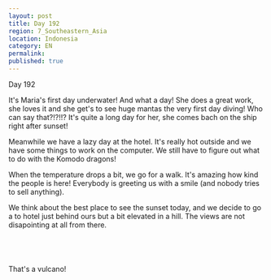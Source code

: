 ```yaml
---
layout: post
title: Day 192
region: 7_Southeastern_Asia
location: Indonesia
category: EN
permalink:
published: true
---
```


Day 192

It's Maria's first day underwater! And what a day! She does a great work, she loves it and she get's to see huge mantas the very first day diving! Who can say that?!?!!? It's quite a long day for her, she comes bach on the ship right after sunset!

Meanwhile we have a lazy day at the hotel. It's really hot outside and we have some things to work on the computer. We still have to figure out what to do with the Komodo dragons!

When the temperature drops a bit, we go for a walk. It's amazing how kind the people is here! Everybody is greeting us with a smile (and nobody tries to sell anything).

We think about the best place to see the sunset today, and we decide to go a to hotel just behind ours but a bit elevated in a hill. The views are not disapointing at all from there.

<p><a
href="https://lh3.googleusercontent.com/gIF96V8Hn0fOjQPKM-XzeH3fnZz4P78I60jctzsUQon4oQze8_icWSDBJnVa3R9W5n-xtrtwsz0WlDxxGLV85SLuAs24t_zGaRYtmqXOvhkml9AZ-ytUohYi_P0SxDz-nLqQOWurd2BmV29tBB0WPtt6sAXiu6ZHa_HplkpfShvmjEszfm1DaMZ2W8GK5IqpcZtfiO5imkTmNvTIULdL702JmGFi0kq14L680j22bCmAG134m-uaLpXErLq0wufs6gQIH_0yKJt4zE-5Uxjg8vdMCZHUr9g98KM4DDjEX9vRJ64HosqclV5HvB_geb7iTqHiN4eKgx2VMWOj9uP2cQli399DCcOZGlIooQ6wpz1Yklbq13Ktp5pOtEYqCcbWzNKQsDeoM9w-luTof97sp8W6vJlm-BvDmM_tsaNUFfuoVMAw1A17wsd4iun66DaOQQ8Z_njo7qeRiQYpSbuprm11M_vtQLZMxVaIlzIK-wjB8Nn2oseJXe0blM6MwJLTHt0uqVrXzz7A4C3JJiRGkycvI9z22puzdPaRQS-MX0FVMWiHKABw-jzEovsrCQDN0qfjZR1SzVjEAwKIWLKui2g9I6qGHqDpT2GFrFHwJitmsQ2jeg2K0eylimHjdd8hkDetRqMlVgcbRStESmKTDNhxbaQVjmXjNdo0V70Q00clA9kyc8ybuGW2mFUVIFHvjidlHuj5krpqA2jpXSSdcUJ_iQ=w836-h627-no"><img 
src="https://lh3.googleusercontent.com/gIF96V8Hn0fOjQPKM-XzeH3fnZz4P78I60jctzsUQon4oQze8_icWSDBJnVa3R9W5n-xtrtwsz0WlDxxGLV85SLuAs24t_zGaRYtmqXOvhkml9AZ-ytUohYi_P0SxDz-nLqQOWurd2BmV29tBB0WPtt6sAXiu6ZHa_HplkpfShvmjEszfm1DaMZ2W8GK5IqpcZtfiO5imkTmNvTIULdL702JmGFi0kq14L680j22bCmAG134m-uaLpXErLq0wufs6gQIH_0yKJt4zE-5Uxjg8vdMCZHUr9g98KM4DDjEX9vRJ64HosqclV5HvB_geb7iTqHiN4eKgx2VMWOj9uP2cQli399DCcOZGlIooQ6wpz1Yklbq13Ktp5pOtEYqCcbWzNKQsDeoM9w-luTof97sp8W6vJlm-BvDmM_tsaNUFfuoVMAw1A17wsd4iun66DaOQQ8Z_njo7qeRiQYpSbuprm11M_vtQLZMxVaIlzIK-wjB8Nn2oseJXe0blM6MwJLTHt0uqVrXzz7A4C3JJiRGkycvI9z22puzdPaRQS-MX0FVMWiHKABw-jzEovsrCQDN0qfjZR1SzVjEAwKIWLKui2g9I6qGHqDpT2GFrFHwJitmsQ2jeg2K0eylimHjdd8hkDetRqMlVgcbRStESmKTDNhxbaQVjmXjNdo0V70Q00clA9kyc8ybuGW2mFUVIFHvjidlHuj5krpqA2jpXSSdcUJ_iQ=w836-h627-no" class="oversize" alt=""></a></p>

<p><a
href="https://lh3.googleusercontent.com/dlKr8YosiYmdxltBrtkdcFmUW5P97dRxPC6CU7jQt9fdPBr5P1Fz60GC_DgPcFinOYosMKUWJcnXEDFLKKrIFjM3DuswAlcX4wP1c9KdcO63ECqNDv9ZEIki5G4FfwCixBXWDfwkrzo8Tu_aG-tWY_RV0tOpxZXR8kCvDIzf8MjM_VjKwx_-ENQzZ02m9PRyG-S5B2IGYAvLuEu2Gq1_jNVWGHu3u-jrUPFAXApVWIAQG09W8yjCafNJZQHDS8usOHA2XzMTCXRhwnev5-PnqpCaczrktSfboJ7pMOJB_xdZxmi_lJB_zm6ExsyYuJ8-pz7U2-3fTD5rFS-v5ld9mJABcaRBz6YlvC52EyPwAwK-FqGmwlNnE9euGJX5YsEFTbvgCSvcbMvBmzoHudXfpqsRCFeRRKk8P156-aoWoxHdP1aEKDY5lGYtXDib_F_xw2SZCijoV5MUu9cKHbnaPnRD59CJ1pRFkfSXIjZnZzpMzPJ0tmIAkXcVQ3qrVB1ezK8fEvsu-sFiK9UOJUshAVPMw0pjdNwS5ddwINdySMgpWAcSjOAdnRgcAavRsGw3QE3wiyyg2W_Bvz6qNJ9o1DmlplbpTBCF-EChw_xDnwEp1FonTm7-cp9wO53rd1FfSqLs7dEfG4cvPdXCgTXmcPMXg6PRpb67kC1w9O94mk2DD7glfWpd1CanbDvupXjKe1WF7H3n6KlB1eg60nDwkcaDsQ=w836-h627-no"><img 
src="https://lh3.googleusercontent.com/dlKr8YosiYmdxltBrtkdcFmUW5P97dRxPC6CU7jQt9fdPBr5P1Fz60GC_DgPcFinOYosMKUWJcnXEDFLKKrIFjM3DuswAlcX4wP1c9KdcO63ECqNDv9ZEIki5G4FfwCixBXWDfwkrzo8Tu_aG-tWY_RV0tOpxZXR8kCvDIzf8MjM_VjKwx_-ENQzZ02m9PRyG-S5B2IGYAvLuEu2Gq1_jNVWGHu3u-jrUPFAXApVWIAQG09W8yjCafNJZQHDS8usOHA2XzMTCXRhwnev5-PnqpCaczrktSfboJ7pMOJB_xdZxmi_lJB_zm6ExsyYuJ8-pz7U2-3fTD5rFS-v5ld9mJABcaRBz6YlvC52EyPwAwK-FqGmwlNnE9euGJX5YsEFTbvgCSvcbMvBmzoHudXfpqsRCFeRRKk8P156-aoWoxHdP1aEKDY5lGYtXDib_F_xw2SZCijoV5MUu9cKHbnaPnRD59CJ1pRFkfSXIjZnZzpMzPJ0tmIAkXcVQ3qrVB1ezK8fEvsu-sFiK9UOJUshAVPMw0pjdNwS5ddwINdySMgpWAcSjOAdnRgcAavRsGw3QE3wiyyg2W_Bvz6qNJ9o1DmlplbpTBCF-EChw_xDnwEp1FonTm7-cp9wO53rd1FfSqLs7dEfG4cvPdXCgTXmcPMXg6PRpb67kC1w9O94mk2DD7glfWpd1CanbDvupXjKe1WF7H3n6KlB1eg60nDwkcaDsQ=w836-h627-no" class="oversize" alt=""></a></p>

<p><a
href="https://lh3.googleusercontent.com/b2u75fJzwrV7Ku7FAR16xex7S5b__r6xAK7MmqebMafPmuVVi5SCtEIrNib7YZUzdCZjsmJPFU_6jTBXzPOODIsk88dCVJqtvCmDUes2slnmZ3NOiQx0EdHI2k3MSScKeJcmyJaxUtgQcadATlyFznR4-lBrXdc-yWfNHmMZngOeYkFDxL4kGWvLaHEPOe9uDocQe9-vJ6JSDYxJI9il07BWUQnBqLUIp332IGPniaLffkzNTF8zqn4Z0qtIFB3Wq2qyLVxMvREnOSc15JOb87Fs1OFjKfFPdUPjpED-kVe4gU-9FSbtL9C9rEv8GXzZkFAQiYBYPIvMh35lcQgOmtHV7iIWzxeemucQjcY2jPjtOaPbYs5dt9fwigHihdi2x7ObGO3XGnsSbnJXsnC5Q62ld8O0xPt_Rwt5jdMsViIMZTz-6BVHj5u-vUsYcEf0hXYZcnmemVar2hnRz3RR0wJ_vwBjADJgJawnAjHTN8xr87REZcVfViX__7vJhvKeaxtNbzxS7V3s02DfIpWDTtSsE10eFprPo2SVbcy7iBpXBSeVLRFBAFsYs74yAhijpnMSLgXI92YAl0500MtIMhsBEhUGPJJwbcSuxYmSxNJ6syqUurzLkXC_jTwrj1WVipWgQMSaqSd3vj4AGhsMHlGB5WuIniDo8BvIW0PdPzhUKcNDw3nrNNNs181qI57OuSvwU-9rPmr6Pc026m4sDRQ1cw=w836-h627-no"><img 
src="https://lh3.googleusercontent.com/b2u75fJzwrV7Ku7FAR16xex7S5b__r6xAK7MmqebMafPmuVVi5SCtEIrNib7YZUzdCZjsmJPFU_6jTBXzPOODIsk88dCVJqtvCmDUes2slnmZ3NOiQx0EdHI2k3MSScKeJcmyJaxUtgQcadATlyFznR4-lBrXdc-yWfNHmMZngOeYkFDxL4kGWvLaHEPOe9uDocQe9-vJ6JSDYxJI9il07BWUQnBqLUIp332IGPniaLffkzNTF8zqn4Z0qtIFB3Wq2qyLVxMvREnOSc15JOb87Fs1OFjKfFPdUPjpED-kVe4gU-9FSbtL9C9rEv8GXzZkFAQiYBYPIvMh35lcQgOmtHV7iIWzxeemucQjcY2jPjtOaPbYs5dt9fwigHihdi2x7ObGO3XGnsSbnJXsnC5Q62ld8O0xPt_Rwt5jdMsViIMZTz-6BVHj5u-vUsYcEf0hXYZcnmemVar2hnRz3RR0wJ_vwBjADJgJawnAjHTN8xr87REZcVfViX__7vJhvKeaxtNbzxS7V3s02DfIpWDTtSsE10eFprPo2SVbcy7iBpXBSeVLRFBAFsYs74yAhijpnMSLgXI92YAl0500MtIMhsBEhUGPJJwbcSuxYmSxNJ6syqUurzLkXC_jTwrj1WVipWgQMSaqSd3vj4AGhsMHlGB5WuIniDo8BvIW0PdPzhUKcNDw3nrNNNs181qI57OuSvwU-9rPmr6Pc026m4sDRQ1cw=w836-h627-no" class="oversize" alt=""></a></p>

<p><a
href="https://lh3.googleusercontent.com/VAoRYbOhjRdHXhEe7erp8qwS0kEkkE7FQC7NABweWIaUkkJaqS2Asp2K8necy9eLY3_ndd-ESSN5ewGX5XJVr5Lkec0QulMGBaJ1WWzj5QP-IQsw7eSabV7ET-TaJnKcFTrFbBGeP3vRxDzpFsSJJJNapFluXUQo4HVlyzrE0U_XD-UAsJpzWwQVrtjSqIVcvXESPbWy-DJb4trVQBfr04Hub-9gl3U1m_EuMVbWWk1BGuWbF7lULrSv1dyU_IaBLmI4amH9C0oOWYCGNovNAef_DxwPlo7s62NA-zENMqhF6evQxLC7lPH79GELzJrBfvERyD4c-3UKuZuSfm2OudkPZbwG7UoaY0gZB1Fy-Zan9TBYB028hztnZ900fH9VseuhlW87_0Kt4XgxJHzqs1TfUQj3v0BaygZ10xdCOgV6IMlkmYHpRvijw7BUhr8O-uhAkSguPfpaN5R9ZYph7KjmIVP8Fptv_p-lhJi2DOoa1zOPHO7avePo5ubVihX8KC26FoGbpbj2R3tP5o0CWD1fDTV8U984je-1IQ_YonltWL4ZX8ukk2hA6VBbKxkdIAqHZaNOu-7ck2f4XwV08MRUwJIBDCVwoy4lGCjdRDAWYCmsjyY7NHFlbrhc2Qg8_s0vKQeQQU-TSPYxrWbQ4tC1pQPfb5GogwDz926ifJGoMfukil9zwYgnoiwgIFibpvjcC3rWc1TK_rUa2Acdw3mxcg=w836-h627-no"><img 
src="https://lh3.googleusercontent.com/VAoRYbOhjRdHXhEe7erp8qwS0kEkkE7FQC7NABweWIaUkkJaqS2Asp2K8necy9eLY3_ndd-ESSN5ewGX5XJVr5Lkec0QulMGBaJ1WWzj5QP-IQsw7eSabV7ET-TaJnKcFTrFbBGeP3vRxDzpFsSJJJNapFluXUQo4HVlyzrE0U_XD-UAsJpzWwQVrtjSqIVcvXESPbWy-DJb4trVQBfr04Hub-9gl3U1m_EuMVbWWk1BGuWbF7lULrSv1dyU_IaBLmI4amH9C0oOWYCGNovNAef_DxwPlo7s62NA-zENMqhF6evQxLC7lPH79GELzJrBfvERyD4c-3UKuZuSfm2OudkPZbwG7UoaY0gZB1Fy-Zan9TBYB028hztnZ900fH9VseuhlW87_0Kt4XgxJHzqs1TfUQj3v0BaygZ10xdCOgV6IMlkmYHpRvijw7BUhr8O-uhAkSguPfpaN5R9ZYph7KjmIVP8Fptv_p-lhJi2DOoa1zOPHO7avePo5ubVihX8KC26FoGbpbj2R3tP5o0CWD1fDTV8U984je-1IQ_YonltWL4ZX8ukk2hA6VBbKxkdIAqHZaNOu-7ck2f4XwV08MRUwJIBDCVwoy4lGCjdRDAWYCmsjyY7NHFlbrhc2Qg8_s0vKQeQQU-TSPYxrWbQ4tC1pQPfb5GogwDz926ifJGoMfukil9zwYgnoiwgIFibpvjcC3rWc1TK_rUa2Acdw3mxcg=w836-h627-no" class="oversize" alt=""></a></p>

That's a vulcano!

<p><a
href="https://lh3.googleusercontent.com/kMcL1odVHNQ0hirTadwps-wN0tJArAQOhbzTBW8ByxU7KwUsq0XHfOQ3VclXjMJR77m9xG25NVn1vl6rlOlYSfgfkTuBdzSjV6ykH_0x_VN-Af4XvOafJ1iXSfZc5H7Xbi35xh6HYNXxWlU07Sb3j6A49NPKbQF2F1V1SBafN3tHQmrL2fDZgU0D6B-5wlrTr0n1ZDCVV28zaq04gLA9E2ZISw8GgMuKKVC1nrzbc5tXdVl3dco7kwBWibg8pIWDptnxVzWbQ8RHgk_SBOg42pfFrdToeI-wlJj8Cdn0Rtqfjd-SOiDXCi4cucuz6Vk0ISNclcizz2AKw_7V2dZLPpg_Hh93LHw5E74CmcCQbaNR4T8D1XVZxq4xgrH_8NTHlxo_y19kYz-VDcONuspPKF6q9O9EmMuk1VByGIDCyj9z5qFhUn8mzsA51WwikMaFRqPtPJTWar5FwZkMw8An4noCA7BuWPNdVpMYl8ufOkkA76bBm2LhDHbRPBeJrTdJGQ_1BlzGDoRZKowVonhRBpnJy2iS6yojTt0NS_jvjTcudfchbNw8lytMNY146gxautuvAYDgj-qM_1LS2DQhlOhpeB-Nb7VTzb_HTIYyG2tgY6oUc-uPdy5_WZVwoPUFuqFUADNfK8JIl0fhldLkuzFe_KV2z-qtf90S3tVk9G-x72zwHjKJH0AWc7hK4Z8XKMGjWwyNEG7g7h0ZfEyVRAu25g=w836-h627-no"><img 
src="https://lh3.googleusercontent.com/kMcL1odVHNQ0hirTadwps-wN0tJArAQOhbzTBW8ByxU7KwUsq0XHfOQ3VclXjMJR77m9xG25NVn1vl6rlOlYSfgfkTuBdzSjV6ykH_0x_VN-Af4XvOafJ1iXSfZc5H7Xbi35xh6HYNXxWlU07Sb3j6A49NPKbQF2F1V1SBafN3tHQmrL2fDZgU0D6B-5wlrTr0n1ZDCVV28zaq04gLA9E2ZISw8GgMuKKVC1nrzbc5tXdVl3dco7kwBWibg8pIWDptnxVzWbQ8RHgk_SBOg42pfFrdToeI-wlJj8Cdn0Rtqfjd-SOiDXCi4cucuz6Vk0ISNclcizz2AKw_7V2dZLPpg_Hh93LHw5E74CmcCQbaNR4T8D1XVZxq4xgrH_8NTHlxo_y19kYz-VDcONuspPKF6q9O9EmMuk1VByGIDCyj9z5qFhUn8mzsA51WwikMaFRqPtPJTWar5FwZkMw8An4noCA7BuWPNdVpMYl8ufOkkA76bBm2LhDHbRPBeJrTdJGQ_1BlzGDoRZKowVonhRBpnJy2iS6yojTt0NS_jvjTcudfchbNw8lytMNY146gxautuvAYDgj-qM_1LS2DQhlOhpeB-Nb7VTzb_HTIYyG2tgY6oUc-uPdy5_WZVwoPUFuqFUADNfK8JIl0fhldLkuzFe_KV2z-qtf90S3tVk9G-x72zwHjKJH0AWc7hK4Z8XKMGjWwyNEG7g7h0ZfEyVRAu25g=w836-h627-no" class="oversize" alt=""></a></p>